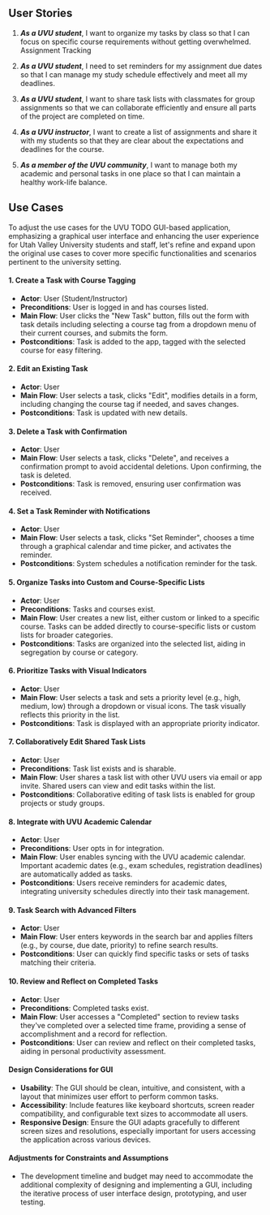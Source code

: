## User Stories

1. _**As a UVU student**_, I want to organize my tasks by class so that I can focus on specific course requirements without getting overwhelmed.
Assignment Tracking

2. _**As a UVU student**_, I need to set reminders for my assignment due dates so that I can manage my study schedule effectively and meet all my deadlines.

3. _**As a UVU student**_, I want to share task lists with classmates for group assignments so that we can collaborate efficiently and ensure all parts of the project are completed on time.

4. _**As a UVU instructor**_, I want to create a list of assignments and share it with my students so that they are clear about the expectations and deadlines for the course.

5. _**As a member of the UVU community**_, I want to manage both my academic and personal tasks in one place so that I can maintain a healthy work-life balance.


## Use Cases
To adjust the use cases for the UVU TODO GUI-based application, emphasizing a graphical user interface and enhancing the user experience for Utah Valley University students and staff, let's refine and expand upon the original use cases to cover more specific functionalities and scenarios pertinent to the university setting.

#### 1. Create a Task with Course Tagging
- **Actor**: User (Student/Instructor)
- **Preconditions**: User is logged in and has courses listed.
- **Main Flow**: User clicks the "New Task" button, fills out the form with task details including selecting a course tag from a dropdown menu of their current courses, and submits the form.
- **Postconditions**: Task is added to the app, tagged with the selected course for easy filtering.

#### 2. Edit an Existing Task
- **Actor**: User
- **Main Flow**: User selects a task, clicks "Edit", modifies details in a form, including changing the course tag if needed, and saves changes.
- **Postconditions**: Task is updated with new details.

#### 3. Delete a Task with Confirmation
- **Actor**: User
- **Main Flow**: User selects a task, clicks "Delete", and receives a confirmation prompt to avoid accidental deletions. Upon confirming, the task is deleted.
- **Postconditions**: Task is removed, ensuring user confirmation was received.

#### 4. Set a Task Reminder with Notifications
- **Actor**: User
- **Main Flow**: User selects a task, clicks "Set Reminder", chooses a time through a graphical calendar and time picker, and activates the reminder.
- **Postconditions**: System schedules a notification reminder for the task.

#### 5. Organize Tasks into Custom and Course-Specific Lists
- **Actor**: User
- **Preconditions**: Tasks and courses exist.
- **Main Flow**: User creates a new list, either custom or linked to a specific course. Tasks can be added directly to course-specific lists or custom lists for broader categories.
- **Postconditions**: Tasks are organized into the selected list, aiding in segregation by course or category.

#### 6. Prioritize Tasks with Visual Indicators
- **Actor**: User
- **Main Flow**: User selects a task and sets a priority level (e.g., high, medium, low) through a dropdown or visual icons. The task visually reflects this priority in the list.
- **Postconditions**: Task is displayed with an appropriate priority indicator.

#### 7. Collaboratively Edit Shared Task Lists
- **Actor**: User
- **Preconditions**: Task list exists and is sharable.
- **Main Flow**: User shares a task list with other UVU users via email or app invite. Shared users can view and edit tasks within the list.
- **Postconditions**: Collaborative editing of task lists is enabled for group projects or study groups.

#### 8. Integrate with UVU Academic Calendar
- **Actor**: User
- **Preconditions**: User opts in for integration.
- **Main Flow**: User enables syncing with the UVU academic calendar. Important academic dates (e.g., exam schedules, registration deadlines) are automatically added as tasks.
- **Postconditions**: Users receive reminders for academic dates, integrating university schedules directly into their task management.

#### 9. Task Search with Advanced Filters
- **Actor**: User
- **Main Flow**: User enters keywords in the search bar and applies filters (e.g., by course, due date, priority) to refine search results.
- **Postconditions**: User can quickly find specific tasks or sets of tasks matching their criteria.

#### 10. Review and Reflect on Completed Tasks
- **Actor**: User
- **Preconditions**: Completed tasks exist.
- **Main Flow**: User accesses a "Completed" section to review tasks they've completed over a selected time frame, providing a sense of accomplishment and a record for reflection.
- **Postconditions**: User can review and reflect on their completed tasks, aiding in personal productivity assessment.


#### Design Considerations for GUI
- **Usability**: The GUI should be clean, intuitive, and consistent, with a layout that minimizes user effort to perform common tasks.
- **Accessibility**: Include features like keyboard shortcuts, screen reader compatibility, and configurable text sizes to accommodate all users.
- **Responsive Design**: Ensure the GUI adapts gracefully to different screen sizes and resolutions, especially important for users accessing the application across various devices.

#### Adjustments for Constraints and Assumptions
- The development timeline and budget may need to accommodate the additional complexity of designing and implementing a GUI, including the iterative process of user interface design, prototyping, and user testing.
